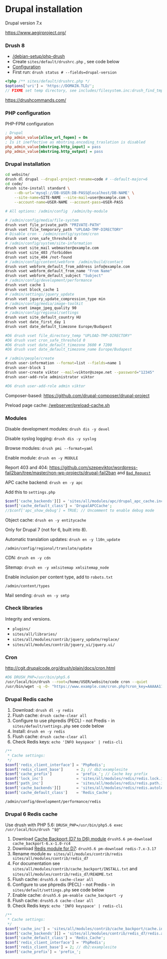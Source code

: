 # Drupal installation

Drupal version 7.x

https://www.aegirproject.org/

### Drush 8

- [/debian-setup/php-drush](/debian-setup/php-drush)
- Create `sites/default/drushrc.php` , see code below
- [Configuration](https://github.com/drush-ops/drush/blob/8.x/examples/example.drushrc.php)
- First run: `drush status # --fields=drupal-version`

```php
<?php /** sites/default/drushrc.php */
$options['uri'] = 'https://DOMAIN.TLD/';
// FIXME set temp directory, see includes/filesystem.inc:drush_find_tmp();
```

https://drushcommands.com/

### PHP configuration

PHP-FPM configuration

```ini
; Drupal
php_admin_value[allow_url_fopen] = On
; Is it ineffective as mbstring.encoding_traslation is disabled
php_admin_value[mbstring.http_input] = pass
php_admin_value[mbstring.http_output] = pass
```

### Drupal installation

```bash
cd website/
drush dl drupal --drupal-project-rename=code # --default-major=6
cd code/
drush site-install standard \
    --db-url='mysql://DB-USER:DB-PASS@localhost/DB-NAME' \
    --site-name=SITE-NAME --site-mail=user@example.com \
    --account-name=USER-NAME --account-pass=USER-PASS

# All options: /admin/config  /admin/by-module

# /admin/config/media/file-system
drush vset file_private_path "PRIVATE-PATH"
drush vset file_temporary_path "UPLOAD-TMP-DIRECTORY"
# Disable cron - /admin/config/system/cron
drush vset cron_safe_threshold 0
# /admin/config/system/site-information
drush vset site_mail webmaster@example.com
drush vset site_403 /forbidden
drush vset site_404 /not-found
# /admin/config/content/webform  /admin/build/contact
drush vset webform_default_from_address info@example.com
drush vset webform_default_from_name "From Name"
drush vset webform_default_subject "Subject"
# /admin/config/development/performance
drush vset cache 1
drush vset block_cache 1
# /admin/settings/jquery_update
drush vset jquery_update_compression_type min
# /admin/config/media/image-toolkit
drush vset image_jpeg_quality 90
# /admin/config/regional/settings
drush vset site_default_country HU
drush vset date_first_day 1
drush vset date_default_timezone Europe/Budapest

#D6 drush vset file_directory_temp "UPLOAD-TMP-DIRECTORY"
#D6 drush vset cron_safe_threshold 0
#D6 drush vset date_default_timezone 3600 # 7200
#D6 drush vset date_default_timezone_name Europe/Budapest

# /admin/people/create
drush user-information --format=list --fields=name 1
drush user-block 1
drush user-create viktor --mail=viktor@szepe.net --password="12345"
drush user-add-role administrator viktor

#D6 drush user-add-role admin viktor
```

Composer-based: https://github.com/drupal-composer/drupal-project

Preload page cache: [/webserver/preload-cache.sh](/webserver/preload-cache.sh)

### Modules

Disable development modules: `drush dis -y devel`

Disable syslog logging: `drush dis -y syslog`

Browse modules: `drush pmi --format=yaml`

Enable module: `drush en -y MODULE`

Report 403 and 404: https://github.com/szepeviktor/wordpress-fail2ban/tree/master/non-wp-projects/drupal-fail2ban
and [`Bad_Request`](https://github.com/szepeviktor/wordpress-fail2ban/tree/master/block-bad-requests)

APC cache backend: `drush en -y apc`

Add this to `settings.php`

```php
$conf['cache_backends'][] = 'sites/all/modules/apc/drupal_apc_cache.inc';
$conf['cache_default_class'] = 'DrupalAPCCache';
//$conf['apc_show_debug'] = TRUE; // Uncomment to enable debug mode
```

Object cache: `drush en -y entitycache`

Only for Drupal 7 (not for 6, built into 8).

Automatic translation updates: `drush en -y l10n_update`

`/admin/config/regional/translate/update`

CDN: `drush en -y cdn`

Sitemap: `drush en -y xmlsitemap xmlsitemap_node`

Enable inclusion per content type, add to `robots.txt`

`/admin/content/types`

Mail sending: `drush en -y smtp`

### Check libraries

Integrity and versions.

- `plugins/`
- `sites/all/libraries/`
- `sites/all/modules/contrib/jquery_update/replace/`
- `sites/all/modules/contrib/jquery_ui/jquery.ui/`

### Cron

http://cgit.drupalcode.org/drush/plain/docs/cron.html

```bash
#D6 DRUSH_PHP=/usr/bin/php5.6
/usr/local/bin/drush --root=/home/USER/website/code cron --quiet
/usr/bin/wget -q -O- "https://www.example.com/cron.php?cron_key=AAAAA11111111111"
```

### Drupal Redis cache

1. Download: `drush dl -y redis`
1. Flush cache: `drush cache-clear all`
1. Configure to use phpredis (PECL) - not Predis - in `sites/default/settings.php` see code below
1. Install: `drush en -y redis`
1. Flush cache: `drush cache-clear all`
1. Check Redis keys: `echo 'INFO keyspace' | redis-cli`

```php
/**
 * Cache settings:
 */
$conf['redis_client_interface'] = 'PhpRedis';
$conf['redis_client_base']      = 2; // db2:examplesite
$conf['cache_prefix']           = 'prefix_'; // Cache key prefix
$conf['lock_inc']               = 'sites/all/modules/redis/redis.lock.inc';
$conf['path_inc']               = 'sites/all/modules/redis/redis.path.inc';
$conf['cache_backends'][]       = 'sites/all/modules/redis/redis.autoload.inc';
$conf['cache_default_class']    = 'Redis_Cache';
```

`/admin/config/development/performance/redis`

### Drupal 6 Redis cache

Use drush with PHP 5.6: `DRUSH_PHP=/usr/bin/php5.6 exec /usr/local/bin/drush "$@"`

1. Download [Cache Backport (D7 to D6) module](https://www.drupal.org/project/cache_backport/releases)
   `drush5.6 pm-download cache_backport-6.x-1.0-rc4`
1. Download [Redis module for D7](https://www.drupal.org/project/redis/releases):
   `drush5.6 pm-download redis-7.x-3.17`
1. Rename module `mv sites/all/modules/contrib/redis sites/all/modules/contrib/redis_d7`
1. For documentation see `sites/all/modules/contrib/cache_backport/INSTALL.txt`
   and `sites/all/modules/contrib/redis_d7/README.txt`
1. Flush cache: `drush5.6 cache-clear all`
1. Configure to use phpredis (PECL) - not Predis - in `sites/default/settings.php` see code below
1. Enable cache: `drush5.6 pm-enable cache_backport -y`
1. Flush cache: `drush5.6 cache-clear all`
1. Check Redis keys: `echo 'INFO keyspace' | redis-cli`

```php
/**
 * Cache settings:
 */
$conf['cache_inc'] = 'sites/all/modules/contrib/cache_backport/cache.inc';
$conf['cache_backends'][] = 'sites/all/modules/contrib/redis_d7/redis.autoload.inc';
$conf['cache_default_class'] = 'Redis_Cache';
$conf['redis_client_interface'] = 'PhpRedis';
$conf['redis_client_base'] = 2; // db2:examplesite
$conf['cache_prefix'] = 'prefix_';
```
